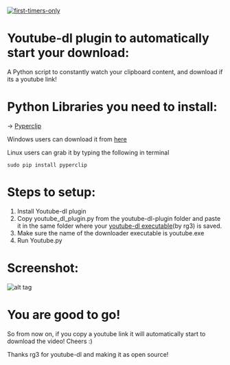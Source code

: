 
[![first-timers-only](http://img.shields.io/badge/first--timers--only-friendly-blue.svg?style=flat-square)](http://www.firsttimersonly.com/) 

# Youtube-dl plugin to automatically start your download:
A Python script to constantly watch your clipboard content, and download if its a youtube link!


# Python Libraries you need to install:
   -> [Pyperclip](https://pypi.python.org/pypi/pyperclip)
   
Windows users can download it from [here](https://pypi.python.org/packages/5b/06/86e3c6a55cacef0e4ec7c25379ff7fcd1a88fd939ecefd442b535c792fa4/pyperclip-1.6.0.tar.gz)

Linux users can grab it by typing the following in terminal
	

    sudo pip install pyperclip

# Steps to setup:
1. Install Youtube-dl plugin
2. Copy youtube_dl_plugin.py from the youtube-dl-plugin folder and paste it in the same folder where your [youtube-dl executable](https://github.com/rg3/youtube-dl)(by rg3) is saved.
3. Make sure the name of the downloader executable is youtube.exe 
4. Run Youtube.py

# Screenshot:
![alt tag](https://raw.githubusercontent.com/vishnugt/youtube_dl-plugin/master/screenshot.png)

# You are good to go!

So from now on, if you copy a youtube link it will automatically start to download the video!
Cheers :)


Thanks rg3 for youtube-dl and making it as open source!
